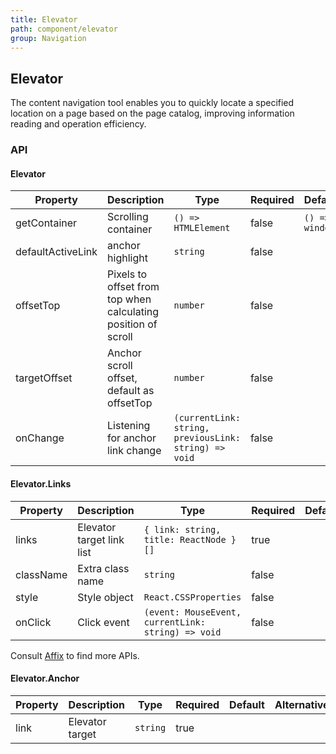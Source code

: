 ```yaml
---
title: Elevator
path: component/elevator
group: Navigation
---
```


## Elevator

The content navigation tool enables you to quickly locate a specified location on a page based on the page catalog, improving information reading and operation efficiency.

### API

#### Elevator

| Property     |  Description  | Type     |  Required  |   Default  | Alternative   |
| -----------------| ---------------  | --------------------- | ---------- | ---------- | ---------- |
| getContainer     | Scrolling container    | `() => HTMLElement`    |  false         | `() => window`      |            |
| defaultActiveLink | anchor highlight    | `string`                |  false         |       |            |
| offsetTop         | Pixels to offset from top when calculating position of scroll   | `number` |  false         |       |            |
| targetOffset      | Anchor scroll offset, default as offsetTop    | `number`     |  false         |       |            |
| onChange          | Listening for anchor link change   | `(currentLink: string, previousLink: string) => void`     |  false         |       |            |

#### Elevator.Links

| Property     |  Description  | Type     |  Required  |   Default  | Alternative   |
| -----------------| ---------------  | --------------------- | ---------- | ---------- | ---------- |
| links            | Elevator target link list       | `{ link: string, title: ReactNode }[]`    |  true         |       |            |
| className        | Extra class name           | `string`                |  false         |       |            |
| style         | Style object   | `React.CSSProperties` |  false         |       |            |
| onClick      | Click event    | `(event: MouseEvent, currentLink: string) => void`     |  false         |       |            |

Consult [Affix](https://youzan.github.io/zent/zh/component/affix) to find more APIs.

#### Elevator.Anchor

| Property     |  Description  | Type     |  Required  |   Default  | Alternative   |
| -----------------| ---------------  | --------------------- | ---------- | ---------- | ---------- |
| link            | Elevator target         | `string`    |  true         |       |            |
